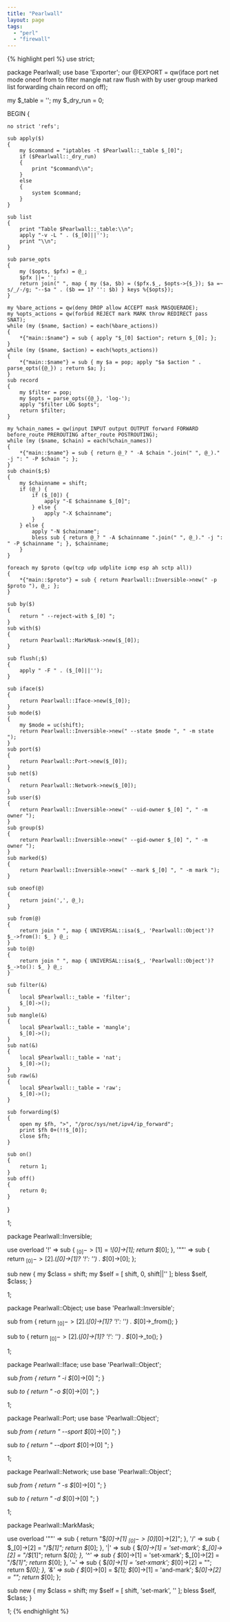 ```yaml
---
title: "Pearlwall"
layout: page 
tags:
  - "perl"
  - "firewall"
---
```

{% highlight perl %}
use strict;

package Pearlwall;
use base 'Exporter';
our @EXPORT = qw(iface port net mode oneof from to filter mangle nat raw flush with by user group marked list forwarding chain record on off);

my $_table = '';
my $_dry_run = 0;

BEGIN {

    no strict 'refs';

    sub apply($)
    {
        my $command = "iptables -t $Pearlwall::_table $_[0]";
        if ($Pearlwall::_dry_run)
        {
            print "$command\\n";
        }
        else
        {
            system $command;
        }
    }

    sub list
    {
        print "Table $Pearlwall::_table:\\n";
        apply "-v -L " . ($_[0]||'');
        print "\\n";
    }

    sub parse_opts
    {
        my ($opts, $pfx) = @_;
        $pfx ||= '';
        return join(" ", map { my ($a, $b) = ($pfx.$_, $opts->{$_}); $a =~ s/_/-/g; "--$a " . ($b == 1? '': $b) } keys %{$opts});
    }

    my %bare_actions = qw(deny DROP allow ACCEPT mask MASQUERADE);
    my %opts_actions = qw(forbid REJECT mark MARK throw REDIRECT pass SNAT);
    while (my ($name, $action) = each(%bare_actions))
    {
        *{"main::$name"} = sub { apply "$_[0] $action"; return $_[0]; };
    }
    while (my ($name, $action) = each(%opts_actions))
    {
        *{"main::$name"} = sub { my $a = pop; apply "$a $action " . parse_opts({@_}) ; return $a; };
    }
    sub record
    {
        my $filter = pop;
        my $opts = parse_opts({@_}, 'log-');
        apply "$filter LOG $opts";
        return $filter;
    }

    my %chain_names = qw(input INPUT output OUTPUT forward FORWARD before_route PREROUTING after_route POSTROUTING);
    while (my ($name, $chain) = each(%chain_names))
    {
        *{"main::$name"} = sub { return @_? " -A $chain ".join(" ", @_)." -j ": " -P $chain "; };
    }
    sub chain($;$)
    {
        my $chainname = shift;
        if (@_) {
            if ($_[0]) {
                apply "-E $chainname $_[0]";
            } else {
                apply "-X $chainname";
            }
        } else {
            apply "-N $chainname";
            bless sub { return @_? " -A $chainname ".join(" ", @_)." -j ": " -P $chainname "; }, $chainname;
        }
    }

    foreach my $proto (qw(tcp udp udplite icmp esp ah sctp all))
    {
        *{"main::$proto"} = sub { return Pearlwall::Inversible->new(" -p $proto "), @_; };
    }

    sub by($)
    {
        return " --reject-with $_[0] ";
    }
    sub with($)
    {
        return Pearlwall::MarkMask->new($_[0]);
    }

    sub flush(;$)
    {
        apply " -F " . ($_[0]||'');
    }

    sub iface($)
    {
        return Pearlwall::Iface->new($_[0]);
    }
    sub mode($)
    {
        my $mode = uc(shift);
        return Pearlwall::Inversible->new(" --state $mode ", " -m state ");
    }
    sub port($)
    {
        return Pearlwall::Port->new($_[0]);
    }
    sub net($)
    {
        return Pearlwall::Network->new($_[0]);
    }
    sub user($)
    {
        return Pearlwall::Inversible->new(" --uid-owner $_[0] ", " -m owner ");
    }
    sub group($)
    {
        return Pearlwall::Inversible->new(" --gid-owner $_[0] ", " -m owner ");
    }
    sub marked($)
    {
        return Pearlwall::Inversible->new(" --mark $_[0] ", " -m mark ");
    }

    sub oneof(@)
    {
        return join(',', @_);
    }

    sub from(@)
    {
        return join " ", map { UNIVERSAL::isa($_, 'Pearlwall::Object')? $_->from(): $_ } @_;
    }
    sub to(@)
    {
        return join " ", map { UNIVERSAL::isa($_, 'Pearlwall::Object')? $_->to(): $_ } @_;
    }

    sub filter(&)
    {
        local $Pearlwall::_table = 'filter';
        $_[0]->();
    }
    sub mangle(&)
    {
        local $Pearlwall::_table = 'mangle';
        $_[0]->();
    }
    sub nat(&)
    {
        local $Pearlwall::_table = 'nat';
        $_[0]->();
    }
    sub raw(&)
    {
        local $Pearlwall::_table = 'raw';
        $_[0]->();
    }

    sub forwarding($)
    {
        open my $fh, ">", "/proc/sys/net/ipv4/ip_forward";
        print $fh 0+(!!$_[0]);
        close $fh;
    }

    sub on()
    {
        return 1;
    }
    sub off()
    {
        return 0;
    }
}

1;

package Pearlwall::Inversible;

use overload
    '!' => sub {
        $_[0]->[1] = !$_[0]->[1];
        return $_[0];
    },
    '""' => sub {
        return $_[0]->[2] . ($_[0]->[1]? '!': '') . $_[0]->[0];
    };

sub new
{
    my $class = shift;
    my $self = [ shift, 0, shift||'' ];
    bless $self, $class;
}

1;

package Pearlwall::Object;
use base 'Pearlwall::Inversible';

sub from
{
    return $_[0]->[2] . ($_[0]->[1]? '!': '') . $_[0]->_from();
}

sub to
{
    return $_[0]->[2] . ($_[0]->[1]? '!': '') . $_[0]->_to();
}

1;

package Pearlwall::Iface;
use base 'Pearlwall::Object';

sub _from
{
    return " -i $_[0]->[0] ";
}

sub _to
{
    return " -o $_[0]->[0] ";
}

1;

package Pearlwall::Port;
use base 'Pearlwall::Object';

sub _from
{
    return " --sport $_[0]->[0] ";
}

sub _to
{
    return " --dport $_[0]->[0] ";
}

1;

package Pearlwall::Network;
use base 'Pearlwall::Object';

sub _from
{
    return " -s $_[0]->[0] ";
}

sub _to
{
    return " -d  $_[0]->[0] ";
}

1;

package Pearlwall::MarkMask;

use overload '""' => sub {
        return "$_[0]->[1] $_[0]->[0]$_[0]->[2]";
    },
    '/' => sub {
        $_[0]->[2] = "/$_[1]";
        return $_[0];
    },
    '|' => sub {
        $_[0]->[1] = 'set-mark';
        $_[0]->[2] = "/$_[1]";
        return $_[0];
    },
    '^' => sub {
        $_[0]->[1] = 'set-xmark';
        $_[0]->[2] = "/$_[1]";
        return $_[0];
    },
    '~' => sub {
        $_[0]->[1] = 'set-xmark';
        $_[0]->[2] = "";
        return $_[0];
    },
    '&' => sub {
        $_[0]->[0] = $_[1];
        $_[0]->[1] = 'and-mark';
        $_[0]->[2] = "";
        return $_[0];
    };

sub new
{
    my $class = shift;
    my $self = [ shift, 'set-mark', '' ];
    bless $self, $class;
}

1;
{% endhighlight %}

